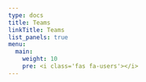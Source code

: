 ```yaml
---
type: docs
title: Teams
linkTitle: Teams
list_panels: true
menu:
  main:
    weight: 10
    pre: <i class='fas fa-users'></i>
---
```



